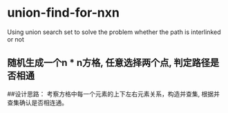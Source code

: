 # union-find-for-nxn
Using union search set to solve the problem whether the path is interlinked or not
## 随机生成一个n * n方格, 任意选择两个点, 判定路径是否相通
##设计思路：
         考察方格中每一个元素的上下左右元素关系，构造并查集, 根据并查集确认是否相连通。

